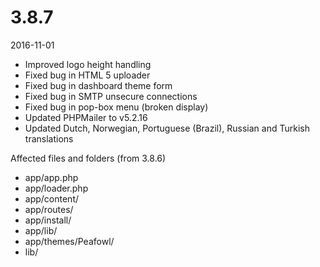 # 3.8.7

2016-11-01

- Improved logo height handling
- Fixed bug in HTML 5 uploader
- Fixed bug in dashboard theme form
- Fixed bug in SMTP unsecure connections
- Fixed bug in pop-box menu (broken display)
- Updated PHPMailer to v5.2.16
- Updated Dutch, Norwegian, Portuguese (Brazil), Russian and Turkish translations

Affected files and folders (from 3.8.6)

- app/app.php
- app/loader.php
- app/content/
- app/routes/
- app/install/
- app/lib/
- app/themes/Peafowl/
- lib/
